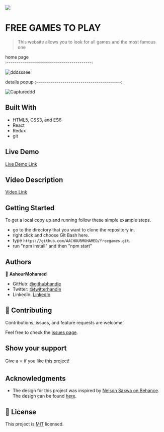 ![](https://img.shields.io/badge/Microverse-blueviolet)


# FREE GAMES TO PLAY

> This website allows you to look for all games and the most famous one

 home page                                  
:------------------------------------------:

![dddsssee](https://user-images.githubusercontent.com/92208712/187834966-223ea5a7-767c-4548-8cd2-bc0decba3aab.PNG)


 details popup
:------------------------------------------:

![Captureddd](https://user-images.githubusercontent.com/92208712/187707992-3bdc2de5-bba0-45fe-8df6-9709c4ac4c2f.PNG)

## Built With

- HTML5, CSS3, and ES6
- React
- Redux
- git

## Live Demo

[Live Demo Link](https://freegamescap.netlify.app/)

## Video Description

[Video Link](https://www.loom.com/share/060a1a3794bf43c58a7c2d52daa699e1)

## Getting Started

To get a local copy up and running follow these simple example steps.

- go to the directory that you want to clone the repository in.
- right click and choose Git Bash here.
- type ```https://github.com/AACHOURMOHAMED/freegames.git```.
- run "npm install" and then "npm start"



## Authors

👤 **AshourMohamed**

- GitHub: [@githubhandle](https://github.com/AACHOURMOHAMED)
- Twitter: [@twitterhandle](https://twitter.com/MohamedAachour3)
- LinkedIn: [LinkedIn](https://linkedin.com/in/mohamed-aachour-25405b215)

## 🤝 Contributing

Contributions, issues, and feature requests are welcome!

Feel free to check the [issues page](../../issues/).

## Show your support

Give a ⭐️ if you like this project!

## Acknowledgments

- The design for this project was inspired by [Nelson Sakwa on Behance](https://www.behance.net/sakwadesignstudio). The design can be found [here](https://www.behance.net/gallery/31579789/Ballhead-App-%28Free-PSDs%29).

## 📝 License

This project is [MIT](./MIT.md) licensed.
